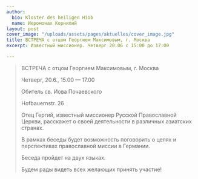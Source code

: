 ```yaml
---
author:
  bio: Kloster des heiligen Hiob
  name: Иеромонах Корнилий
layout: post
cover_image: "/uploads/assets/pages/aktuelles/cover_image.jpg"
title: ВСТРЕЧА с отцом Георгием Максимовым, г. Москва
excerpt: Известный миссионер. Четверг 20.06 с 15:00 до 17:00

---
```

> ВСТРЕЧА с отцом Георгием Максимовым, г. Москва
>
> Четверг, 20.6., 15.00 — 17.00
>
> Обитель св. Иова Почаевского
>
> Hofbauernstr. 26
>
> Отец Гергий, известный миссионер Русской Православной Церкви, расскажет о своей деятельности в различных азиатских странах.
>
> В рамках беседы будет возможность поговорить о целях и перспективах православной миссии в Германии.
>
> Беседа пройдет на двух языках.
>
> Будем рады видеть всех желающих принять участие!